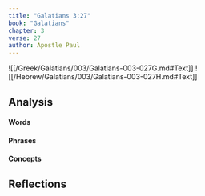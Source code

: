 ```yaml
---
title: "Galatians 3:27"
book: "Galatians"
chapter: 3
verse: 27
author: Apostle Paul
---
```

![[/Greek/Galatians/003/Galatians-003-027G.md#Text]]
![[/Hebrew/Galatians/003/Galatians-003-027H.md#Text]]

## Analysis

#### Words

#### Phrases

#### Concepts

## Reflections
